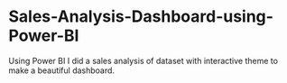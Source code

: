 # Sales-Analysis-Dashboard-using-Power-BI
Using Power BI I did a sales analysis of dataset with interactive theme to make a beautiful dashboard.

